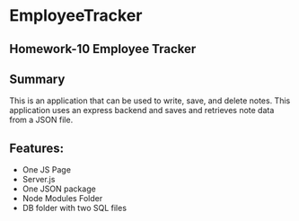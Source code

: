 # EmployeeTracker

## Homework-10 Employee Tracker

## Summary
This is an application that can be used to write, save, and delete notes. This application uses an express backend and saves and retrieves note data from a JSON file.

## Features:
* One JS Page
* Server.js
* One JSON package
* Node Modules Folder
* DB folder with two SQL files